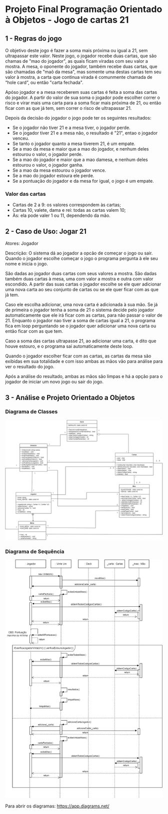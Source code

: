 # Projeto Final Programação Orientado à Objetos - Jogo de cartas 21

## 1 - Regras do jogo
O objetivo deste jogo é fazer a soma mais próxima ou igual a 21, sem ultrapassar este valor.
Neste jogo, o jogador recebe duas cartas, que são chamas de "mao do jogador", as quais ficam viradas com seu valor a mostra. A mesa, o oponente do jogador, também recebe duas cartas, que são chamadas de "maõ da mesa", mas somente uma destas cartas tem seu valor à mostra, a carta que continua virada é comunmente chamada de “hole card”, ou então "carta fechada".

Apóso jogador e a mesa receberem suas cartas é feita a soma das cartas do jogador. A partir do valor de sua soma o jogador pode escolher correr o risco e virar mais uma carta para a soma ficar mais próxima de 21, ou então ficar com as que já tem, sem correr o risco de ultrapassar 21.

Depois da decisão do jogador o jogo pode ter os seguintes resultados:
* Se o jogador não tiver 21 e a mesa tiver, o jogador perde.
* Se o jogador tiver 21 e a mesa não, o resultado é "21", entao o jogador venceu.
* Se tanto o jogador quanto a mesa tiverem 21, é um empate.
* Se a mao da mesa e maior que a mao do jogador, e nenhum deles estourou o valor, o jogador perde.
* Se a mao do jogador e maior que a mao damesa, e nenhum deles estourou o valor, o jogador ganha.
* Se a mao da mesa estourou o jogador vence.
* Se a mao do jogador estoura ele perde.
* Se a pontuação do jogador e da mesa for igual, o jogo é um empate.

### Valor das cartas
* Cartas de 2 a 9: os valores correspondem às cartas;
* Cartas 10, valete, dama e rei: todas as cartas valem 10;
* Às: ela pode valer 1 ou 11, dependendo da mão.

## 2 - Caso de Uso: Jogar 21

Atores: Jogador

Descrição: O sistema dá ao jogador a opcão de começar o jogo ou sair. Quando o jogador escolhe começar o jogo o programa pergunta à ele seu nome e inicia o jogo. 

São dadas ao jogador duas cartas com seus valores a mostra. São dadas também duas cartas à mesa, uma com valor a mostra e outra com valor escondido. A partir das suas cartas o jogador escolhe se ele quer adicionar uma nova carta ao seu conjunto de cartas ou se ele quer ficar com as que já tem. 

Caso ele escolha adicionar, uma nova carta é adicionada à sua mão. Se já de primeira o jogador tenha a soma de 21 o sistema decide pelo jogador automaticamente que ele irá ficar com as cartas, para não passar o valor de 21. Enquanto o jogador nao tiver a soma de cartas igual a 21, o programa fica em loop perguntando se o jogador quer adicionar uma nova carta ou então ficar com as que tem. 

Caso a soma das cartas ultrapasse 21, ao adicionar uma carta, é dito que houve estouro, e o programa sai automaticamente deste loop.

Quando o jogador escolher ficar com as cartas, as cartas da mesa são exibidas em sua totalidade e com isso ambas as mãos vão para análise para ver o resultado do jogo.

Após a análise do resultado, ambas as mãos são limpas e há a opção para o jogador de iniciar um novo jogo ou sair do jogo.


## 3 - Análise e Projeto Orientado a Objetos

### Diagrama de Classes

![Diagrama de Classes.](./diagrama_de_classe_jogo.jpg)

### Diagrama de Sequência

![Diagrama de Sequência.](./diagrama_de_sequencia.jpg)


Para abrir os diagramas: https://app.diagrams.net/
